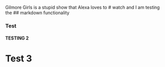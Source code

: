 Gilmore Girls is a stupid show that Alexa loves to # watch and I am testing the ## markdown functionality
### Test
#### TESTING 2
# Test 3